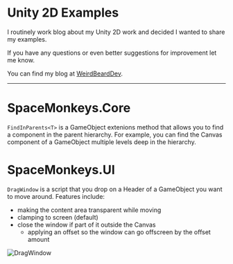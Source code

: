# Unity 2D Examples
I routinely work blog about my Unity 2D work and decided I wanted to share my examples.

If you have any questions or even better suggestions for improvement let me know.

You can find my blog at [WeirdBeardDev](https://weirdbearddev.com).

---

# SpaceMonkeys.Core
`FindInParents<T>` is a GameObject extenions method that allows you to find a component in the parent hierarchy.  For example, you can find the Canvas component of a GameObject multiple levels deep in the hierarchy.

# SpaceMonkeys.UI
`DragWindow` is a script that you drop on a Header of a GameObject you want to move around.  Features include:
* making the content area transparent while moving
* clamping to screen (default)
* close the window if part of it outside the Canvas
  * applying an offset so the window can go offscreen by the offset amount

![DragWindow](https://dl.dropbox.com/s/emvr52bpolg5zv2/DragWindow-1.png?dl=0)